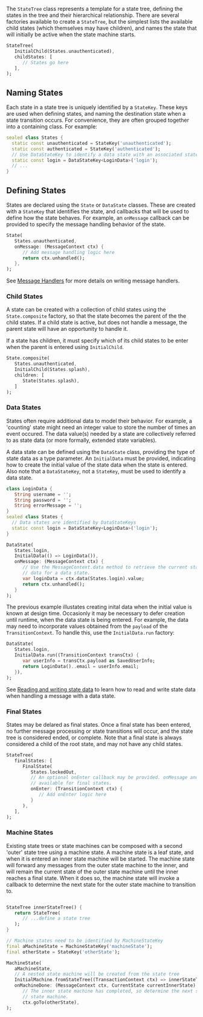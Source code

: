 The `StateTree` class represents a template for a state tree, defining the states in the tree and 
their hierarchical relationship. There are several factories available to create a `StateTree`, but
the simplest lists the available child states (which themselves may have children), and names the 
state that will initially be active when the state machine starts.

```dart
StateTree(
   InitialChild(States.unauthenticated), 
   childStates: [
      // States go here
   ],
);
```

## Naming States
Each state in a state tree is uniquely identified by a `StateKey`. These keys are used when defining
states, and naming the destination state when a state transition occurs. For convenience, they are 
often grouped together into a containing class. For example:

```dart
sealed class States {
  static const unauthenticated = StateKey('unauthenticated');
  static const authenticated = StateKey('authenticated');
  // Use DataStateKey to identify a data state with an associated state data type
  static const login = DataStateKey<LoginData>('login');
  // ... 
}
```

## Defining States
States are declared using the `State` or `DataState` classes. These are created with a `StateKey` 
that identifies the state, and callbacks that will be used to define how the state behaves.  For 
example, an `onMessage` callback can be provided to specify the message handling behavior of the 
state. 

```dart
State(
   States.unauthenticated, 
   onMessage: (MessageContext ctx) {
      // Add message handling logic here
      return ctx.unhandled();
   },
);
```

See [Message Handlers](#Message-Handlers) for more details on writing message handlers.

### Child States
A state can be created with a collection of child states using the `State.composite` factory, so 
that the state becomes the parent of the the child states. If a child state is active, but does not
handle a message, the parent state will have an opportunity to handle it.  

If a state has children, it must specify which of its child states to be enter when the parent is 
entered using `InitialChild`.

```dart
State.composite(
   States.unauthenticated,
   InitialChild(States.splash),
   children: [
      State(States.splash),
   ] 
);
```

### Data States
States often require additional data to model their behavior. For example, a 'counting' state might 
need an integer value to store the number of times an event occured. The data value(s) needed by a 
state are collectively referred to as state data (or more formally, extended state variables).  
  
A data state can be defined using the `DataState` class, providing the type of state data as a type 
parameter. An `InitialData` must be provided, indicating how to create the initial value of the 
state data when the state is entered. Also note that a `DataStateKey`, not a `StateKey`, must be 
used to identify a data state.

```dart
class LoginData {
   String username = '';
   String password = '';
   String errorMessage = '';
}
sealed class States {
  // Data states are identified by DataStateKeys 
  static const login = DataStateKey<LoginData>('login');
}

DataState(
   States.login,
   InitialData(() => LoginData()),
   onMessage: (MessageContext ctx) {
      // Use the MessageContext.data method to retrieve the current state 
      // data for a data state.   
      var loginData = ctx.data(States.login).value;
      return ctx.unhandled();
   }
);
```

The previous example illustates creating inital data when the initial value is known at design time.
Occasionly it may be necessary to defer creation until runtime, when the data state is being 
entered. For example, the data may need to incorporate values obtained from the `payload` of the
`TransitionContext`.  To handle this, use the `InitialData.run` factory:

```dart
DataState(
   States.login,
   InitialData.run((TransitionContext transCtx) {
      var userInfo = transCtx.payload as SavedUserInfo;
      return LoginData()..email = userInfo.email;
   }),
);
```


See [Reading and writing state data](#Reading-and-writing-state-data) to learn how to read and write
state data when handling a message with a data state.


### Final States
States may be delared as final states. Once a final state has been entered, no further message 
processing or state transitions will occur, and the state tree is considered ended, or complete. 
Note that a final state is always considered a child of the root state, and may not have any child 
states.

```dart
StateTree(
   finalStates: [
      FinalState(
         States.lockedOut,
         // An optional onEnter callback may be provided. onMessage and onExit are not
         // available for final states.
         onEnter: (TransitionContext ctx) {
            // Add onEnter logic here
         }
      ),
   ],
);
``` 

### Machine States
Existing state trees or state machines can be composed with a second 'outer' state tree using a 
machine state. A machine state is a leaf state, and when it is entered an inner state machine will 
be started. The machine state will forward any messages from the outer state machine to the inner, 
and will remain the current state of the outer state machine until the inner reaches a final state. 
When it does so, the machine state will invoke a callback to determine the next state for the outer 
state machine to transition to.

```dart

StateTree innerStateTree() {
   return StateTree(
      // ...define a state tree
   );
}

// Machine states need to be identified by MachineStateKey
final aMachineState = MachineStateKey('machineState');
final otherState = StateKey('otherState');

MachineState(
   aMachineState, 
   // A nested state machine will be created from the state tree
   InitialMachine.fromStateTree((TransactionContext ctx) => innerStateTree()),
   onMachineDone: (MessageContext ctx, CurrentState currentInnerState) =>
      // The inner state machine has completed, so determine the next state of the outer 
      // state machine. 
      ctx.goTo(otherState),
);
```

